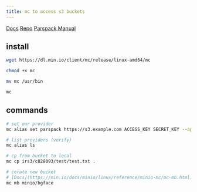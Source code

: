 ```yaml
---
title: mc to access s3 buckets
---
```


[Docs](https://min.io/docs/minio/linux/reference/minio-mc.html)
[Repo](https://github.com/minio/mc)
[Parspack Manual](https://parspack.com/blog/hosting/cloud-computing-tutorial/minio-client)

## install

```bash
wget https://dl.min.io/client/mc/release/linux-amd64/mc

chmod +x mc

mv mc /usr/bin

mc
```

## commands

```bash
# set our provider
mc alias set parspack https://s3.example.com ACCESS_KEY SECRET_KEY --api S3v4

# list providers (verify)
mc alias ls

# cp from bucket to local
mc cp irs3/c828093/test/test.txt .

# cerate new bucket
# [Docs](https://min.io/docs/minio/linux/reference/minio-mc/mc-mb.html)
mc mb minio/hgface
```
